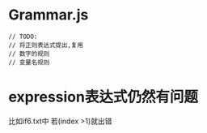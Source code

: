 # Grammar.js 

	// TODO:
	// 将正则表达式提出,复用
	// 数字的规则
	// 变量名规则

# expression表达式仍然有问题
比如if6.txt中 若(index >1)就出错
